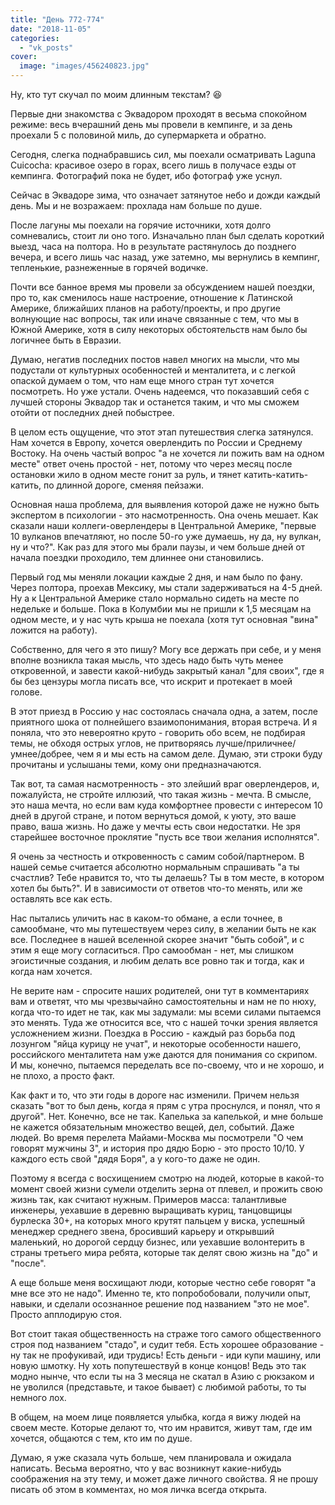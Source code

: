 ```yaml
---
title: "День 772-774"
date: "2018-11-05"
categories: 
  - "vk_posts"
cover:
  image: "images/456240823.jpg"
---
```


Ну, кто тут скучал по моим длинным текстам? 😆

Первые дни знакомства с Эквадором проходят в весьма спокойном режиме: весь вчерашний день мы провели в кемпинге, и за день проехали 5 с половиной миль, до супермаркета и обратно.

<!--more-->

Сегодня, слегка поднабравшись сил, мы поехали осматривать Laguna Cuicocha: красивое озеро в горах, всего лишь в получасе езды от кемпинга. Фотографий пока не будет, ибо фотограф уже уснул.

Сейчас в Эквадоре зима, что означает затянутое небо и дожди каждый день. Мы и не возражаем: прохлада нам больше по душе.

После лагуны мы поехали на горячие источники, хотя долго сомневались, стоит ли оно того. Изначально план был сделать короткий выезд, часа на полтора. Но в результате растянулось до позднего вечера, и всего лишь час назад, уже затемно, мы вернулись в кемпинг, тепленькие, разнеженные в горячей водичке.

Почти все банное время мы провели за обсуждением нашей поездки, про то, как сменилось наше настроение, отношение к Латинской Америке, ближайших планов на работу/проекты, и про другие волнующие нас вопросы, так или иначе связанные с тем, что мы в Южной Америке, хотя в силу некоторых обстоятельств нам было бы логичнее быть в Евразии.

Думаю, негатив последних постов навел многих на мысли, что мы подустали от культурных особенностей и менталитета, и с легкой опаской думаем о том, что нам еще много стран тут хочется посмотреть. Но уже устали. Очень надеемся, что показавший себя с лучшей стороны Эквадор так и останется таким, и что мы сможем отойти от последних дней побыстрее.

В целом есть ощущение, что этот этап путешествия слегка затянулся. Нам хочется в Европу, хочется оверлендить по России и Среднему Востоку. На очень частый вопрос "а не хочется ли пожить вам на одном месте" ответ очень простой - нет, потому что через месяц после остановки жило в одном месте гонит за руль, и тянет катить-катить-катить, по длинной дороге, сменяя пейзажи.

Основная наша проблема, для выявления которой даже не нужно быть экспертом в психологии - это насмотренность. Она очень мешает. Как сказали наши коллеги-оверлендеры в Центральной Америке, "первые 10 вулканов впечатляют, но после 50-го уже думаешь, ну да, ну вулкан, ну и что?". Как раз для этого мы брали паузы, и чем больше дней от начала поездки проходило, тем длиннее они становились.

Первый год мы меняли локации каждые 2 дня, и нам было по фану. Через полтора, проехав Мексику, мы стали задерживаться на 4-5 дней. Ну а к Центральной Америке стало нормально сидеть на месте по недельке и больше. Пока в Колумбии мы не пришли к 1,5 месяцам на одном месте, и у нас чуть крыша не поехала (хотя тут основная "вина" ложится на работу).

Собственно, для чего я это пишу? Могу все держать при себе, и у меня вполне возникла такая мысль, что здесь надо быть чуть менее откровенной, и завести какой-нибудь закрытый канал "для своих", где я бы без цензуры могла писать все, что искрит и протекает в моей голове.

В этот приезд в Россию у нас состоялась сначала одна, а затем, после приятного шока от полнейшего взаимопонимания, вторая встреча. И я поняла, что это невероятно круто - говорить обо всем, не подбирая темы, не обходя острых углов, не притворяясь лучше/приличнее/умнее/добрее, чем я и мы есть на самом деле. Думаю, эти строки буду прочитаны и услышаны теми, кому они предназначаются.

Так вот, та самая насмотренность - это злейший враг оверлендеров, и, пожалуйста, не стройте иллюзий, что такая жизнь - мечта. В смысле, это наша мечта, но если вам куда комфортнее провести с интересом 10 дней в другой стране, и потом вернуться домой, к уюту, это ваше право, ваша жизнь. Но даже у мечты есть свои недостатки. Не зря старейшее восточное проклятие "пусть все твои желания исполнятся".

Я очень за честность и откровенность с самим собой/партнером. В нашей семье считается абсолютно нормальным спрашивать "а ты счастлив? Тебе нравится то, что ты делаешь? Ты в том месте, в котором хотел бы быть?". И в зависимости от ответов что-то менять, или же оставлять все как есть.

Нас пытались уличить нас в каком-то обмане, а если точнее, в самообмане, что мы путешествуем через силу, в желании быть не как все. Последнее в нашей вселенной скорее значит "быть собой", и с этим я еще могу согласиться. Про самообман - нет, мы слишком эгоистичные создания, и любим делать все ровно так и тогда, как и когда нам хочется.

Не верите нам - спросите наших родителей, они тут в комментариях вам и ответят, что мы чрезвычайно самостоятельны и нам не по нюху, когда что-то идет не так, как мы задумали: мы всеми силами пытаемся это менять. Туда же относится все, что с нашей точки зрения является усложнением жизни. Поездка в Россию - каждый раз борьба под лозунгом "яйца курицу не учат", и некоторые особенности нашего, российского менталитета нам уже даются для понимания со скрипом. И мы, конечно, пытаемся переделать все по-своему, что и не хорошо, и не плохо, а просто факт.

Как факт и то, что эти годы в дороге нас изменили. Причем нельзя сказать "вот то был день, когда я прям с утра проснулся, и понял, что я другой". Нет. Конечно, все не так. Капелька за капелькой, и мне больше не кажется обязательным множество вещей, дел, событий. Даже людей. Во время перелета Майами-Москва мы посмотрели "О чем говорят мужчины 3", и история про дядю Борю - это просто 10/10. У каждого есть свой "дядя Боря", а у кого-то даже не один.

Поэтому я всегда с восхищением смотрю на людей, которые в какой-то момент своей жизни сумели отделить зерна от плевел, и прожить свою жизнь так, как считают нужным. Примеров масса: талантливые инженеры, уехавшие в деревню выращивать куриц, танцовщицы бурлеска 30+, на которых много крутят пальцем у виска, успешный менеджер среднего звена, бросивший карьеру и открывший маленький, но дорогой сердцу бизнес, или уехавшие волонтерить в страны третьего мира ребята, которые так делят свою жизнь на "до" и "после".

А еще больше меня восхищают люди, которые честно себе говорят "а мне все это не надо". Именно те, кто попробобовали, получили опыт, навыки, и сделали осознанное решение под названием "это не мое". Просто апплодирую стоя.

Вот стоит такая общественность на страже того самого общественного строя под названием "стадо", и судит тебя. Есть хорошее образование - ну так не профукивай, иди трудись! Есть деньги - иди купи машину, или новую шмотку. Ну хоть попутешествуй в конце концов! Ведь это так модно нынче, что если ты на 3 месяца не скатал в Азию с рюкзаком и не уволился (представьте, и такое бывает) с любимой работы, то ты немного лох.

В общем, на моем лице появляется улыбка, когда я вижу людей на своем месте. Которые делают то, что им нравится, живут там, где им хочется, общаются с тем, кто им по душе.

Думаю, я уже сказала чуть больше, чем планировала и ожидала написать. Весьма вероятно, что у вас возникнут какие-нибудь соображения на эту тему, и может даже личного свойства. Я не прошу писать об этом в комментах, но моя личка всегда открыта.
